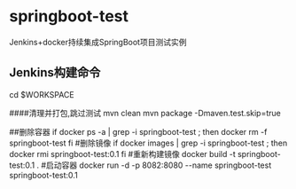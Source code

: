 # springboot-test
Jenkins+docker持续集成SpringBoot项目测试实例

Jenkins构建命令
---------------
cd $WORKSPACE

####清理并打包,跳过测试
mvn clean
mvn package -Dmaven.test.skip=true  

##删除容器
if docker ps -a | grep -i springboot-test ; then
	docker rm -f springboot-test
fi
#删除镜像
if docker images | grep -i springboot-test ; then
	docker rmi springboot-test:0.1
fi
#重新构建镜像
docker build -t springboot-test:0.1 .
#启动容器
docker run -d -p 8082:8080 --name springboot-test springboot-test:0.1

```
